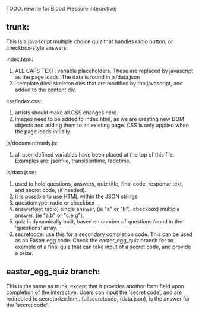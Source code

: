 TODO: rewrite for Blood Pressure interactivej 


trunk:  
------
This is a javascript multiple choice quiz that handles radio button, or checkbox-style answers.


index.html:  

1. ALL CAPS TEXT: variable placeholders. These are replaced by javascript as the page loads. The data is found in js/data.json
2. -template divs: skeleton divs that are modified by the javascript, and added to the content div.

css/index.css:

1. artists should make all CSS changes here. 
2. images need to be added to index.html, as we are creating new DOM objects and adding them to an existing page. CSS is only applied when the page loads initially.

js/documentready.js:

1. all user-defined variables have been placed at the top of this file. Examples are: jsonfile, transitiontime, fadetime. 

js/data.json:

1. used to hold questions, answers, quiz title, final code, response text, and secret code, (if needed). 
2. it is possible to use HTML within the JSON strings
3. questiontype: radio or checkbox
4. answerkey: radio) single answer, (ie "a" or "b"). checkbox) multiple answer, (ie "a,b" or "c,e,g").
5. quiz is dynamically built, based on number of questions found in the 'questions' array.
6. secretcode: use this for a secondary completion code. This can be used as an Easter egg code. Check the easter_egg_quiz branch for an example of a final quiz that can take input of a secret code, and provide a prize. 

easter_egg_quiz branch:
-----------------------

This is the same as trunk, except that it provides another form field upon completion of the interactive. Users can input the 'secret code', and are redirected to secretprize.html. fullsecretcode, (data.json), is the answer for the 'secret code'.  
